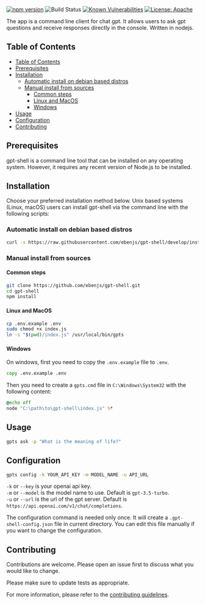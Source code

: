 <!-- Badges section here. -->

[![npm version](https://badge.fury.io/js/@ebenjs%2Fgpt-shell.svg)](https://badge.fury.io/js/@ebenjs%2Fgpt-shell)
![Build Status](https://github.com/ebenjs/gpt-shell/actions/workflows/node.js.yml/badge.svg?branch=develop)
[![Known Vulnerabilities](https://snyk.io/test/github/ebenjs/gpt-shell/badge.svg?targetFile=package.json)](https://snyk.io/test/github/ebenjs/gpt-shell?targetFile=package.json)
[![License: Apache](https://img.shields.io/badge/License-Apache-yellow.svg)](https://opensource.org/licenses/Apache-2.0)

<!-- Description section here. -->

The app is a command line client for chat gpt. It allows users to ask gpt questions and receive responses directly in the console. Written in nodejs.

<!-- Table of contents section here. -->

## Table of Contents

- [Table of Contents](#table-of-contents)
- [Prerequisites](#prerequisites)
- [Installation](#installation)
  - [Automatic install on debian based distros](#automatic-install-on-debian-based-distros)
  - [Manual install from sources](#manual-install-from-sources)
    - [Common steps](#common-steps)
    - [Linux and MacOS](#linux-and-macos)
    - [Windows](#windows)
- [Usage](#usage)
- [Configuration](#configuration)
- [Contributing](#contributing)

## Prerequisites

gpt-shell is a command line tool that can be installed on any operating system. However, it requires any recent version of Node.js to be installed.

<!-- Installation section here. -->

## Installation

Choose your preferred installation method below. Unix based systems (Linux, macOS) users can install gpt-shell via the command line with the following scripts:

### Automatic install on debian based distros

```bash
curl -s https://raw.githubusercontent.com/ebenjs/gpt-shell/develop/install-scripts/install-script-deb.sh | sudo bash bash
```

### Manual install from sources

#### Common steps

```bash
git clone https://github.com/ebenjs/gpt-shell.git
cd gpt-shell
npm install
```

#### Linux and MacOS

```bash
cp .env.example .env
sudo chmod +x index.js
ln -s "$(pwd)/index.js" /usr/local/bin/gpts
```

#### Windows

On windows, first you need to copy the `.env.example` file to `.env`.

```cmd
copy .env.example .env
```

Then you need to create a `gpts.cmd` file in `C:\Windows\System32` with the following content:

```cmd
@echo off
node "C:\path\to\gpt-shell\index.js" %*
```

<!-- Usage section here. -->

## Usage

```bash
gpts ask -p "What is the meaning of life?"
```

## Configuration

```bash
gpts config -k YOUR_API_KEY -m MODEL_NAME -u API_URL
```

`-k` or `--key` is your openai api key.  
`-m` or `--model` is the model name to use. Default is `gpt-3.5-turbo`.  
`-u` or `--url` is the url of the gpt server. Default is `https://api.openai.com/v1/chat/completions`.

The configuration command is needed only once. It will create a `.gpt-shell-config.json` file in current directory. You can edit this file manually if you want to change the configuration.

<!-- Contributing section here. -->

## Contributing

Contributions are welcome. Please open an issue first to discuss what you would like to change.

Please make sure to update tests as appropriate.

For more information, please refer to the [contributing guidelines](./CONTRIBUTING.md).
